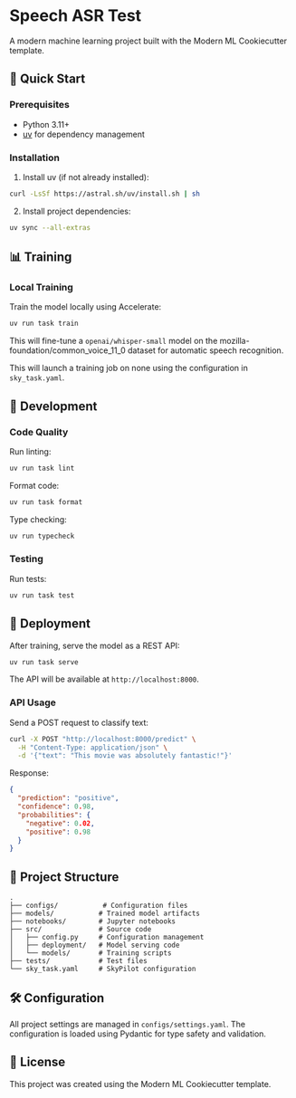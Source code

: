 # Speech ASR Test

A modern machine learning project built with the Modern ML Cookiecutter template.

## 🚀 Quick Start

### Prerequisites

- Python 3.11+
- [uv](https://github.com/astral-sh/uv) for dependency management

### Installation

1. Install uv (if not already installed):
```bash
curl -LsSf https://astral.sh/uv/install.sh | sh
```

2. Install project dependencies:
```bash
uv sync --all-extras
```

## 📊 Training

### Local Training

Train the model locally using Accelerate:

```bash
uv run task train
```

This will fine-tune a `openai/whisper-small` model on the mozilla-foundation/common_voice_11_0 dataset for automatic speech recognition.



This will launch a training job on none using the configuration in `sky_task.yaml`.

## 🔧 Development

### Code Quality

Run linting:
```bash
uv run task lint
```

Format code:
```bash
uv run task format
```

Type checking:
```bash
uv run typecheck
```

### Testing

Run tests:
```bash
uv run task test
```

## 🚢 Deployment

After training, serve the model as a REST API:

```bash
uv run task serve
```

The API will be available at `http://localhost:8000`.

### API Usage

Send a POST request to classify text:

```bash
curl -X POST "http://localhost:8000/predict" \
  -H "Content-Type: application/json" \
  -d '{"text": "This movie was absolutely fantastic!"}'
```

Response:
```json
{
  "prediction": "positive",
  "confidence": 0.98,
  "probabilities": {
    "negative": 0.02,
    "positive": 0.98
  }
}
```

## 📁 Project Structure

```
.
├── configs/           # Configuration files
├── models/           # Trained model artifacts
├── notebooks/        # Jupyter notebooks
├── src/              # Source code
│   ├── config.py     # Configuration management
│   ├── deployment/   # Model serving code
│   └── models/       # Training scripts
├── tests/            # Test files
└── sky_task.yaml     # SkyPilot configuration
```

## 🛠️ Configuration

All project settings are managed in `configs/settings.yaml`. The configuration is loaded using Pydantic for type safety and validation.

## 📝 License

This project was created using the Modern ML Cookiecutter template.